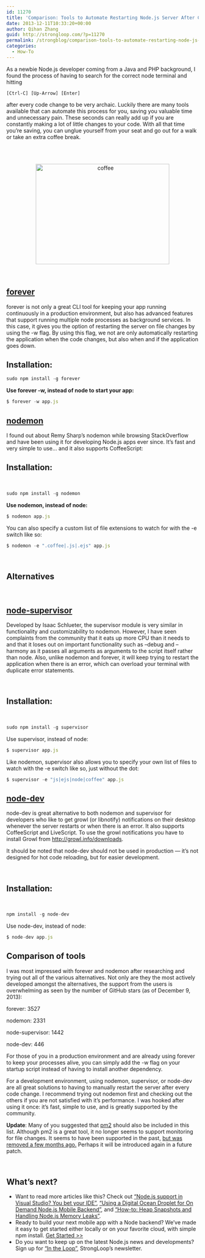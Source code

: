 ```yaml
---
id: 11270
title: 'Comparison: Tools to Automate Restarting Node.js Server After Code Changes'
date: 2013-12-11T10:33:20+00:00
author: Qihan Zhang
guid: http://strongloop.com/?p=11270
permalink: /strongblog/comparison-tools-to-automate-restarting-node-js-server-after-code-changes-forever-nodemon-nodesupervisor-nodedev/
categories:
  - How-To
---
```

As a newbie Node.js developer coming from a Java and PHP background, I found the process of having to search for the correct node terminal and hitting

`[Ctrl-C] [Up-Arrow] [Enter]`

after every code change to be very archaic. Luckily there are many tools available that can automate this process for you, saving you valuable time and unnecessary pain. These seconds can really add up if you are constantly making a lot of little changes to your code. With all that time you’re saving, you can unglue yourself from your seat and go out for a walk or take an extra coffee break.

&nbsp;

<center>
  <br /> <img alt="coffee" src="{{site.url}}/blog-assets/2013/12/coffee.jpg" width="350" height="263" />
</center>


  
<!--more-->

&nbsp;

## [**forever**](https://github.com/nodejitsu/forever)

forever is not only a great CLI tool for keeping your app running continuously in a production environment, but also has advanced features that support running multiple node processes as background services. In this case, it gives you the option of restarting the server on file changes by using the -w flag. By using this flag, we not are only automatically restarting the application when the code changes, but also when and if the application goes down.

## Installation:

```js
sudo npm install -g forever
```

**Use forever -w, instead of node to start your app:**

```js
$ forever -w app.js
```


## [**nodemon**](https://github.com/remy/nodemon)

I found out about Remy Sharp’s nodemon while browsing StackOverflow and have been using it for developing Node.js apps ever since. It&#8217;s fast and very simple to use… and it also supports CoffeeScript:

## Installation:

&nbsp;

```js
sudo npm install -g nodemon
```

**Use nodemon, instead of node:**

```js
$ nodemon app.js
```

You can also specify a custom list of file extensions to watch for with the -e switch like so:

```js
$ nodemon -e ".coffee|.js|.ejs" app.js
```

&nbsp;

## **Alternatives**


&nbsp;

## [**node-supervisor**](https://github.com/isaacs/node-supervisor)

Developed by Isaac Schlueter, the supervisor module is very similar in functionality and customizability to nodemon. However, I have seen complaints from the community that it eats up more CPU than it needs to and that it loses out on important functionality such as &#8211;debug and &#8211;harmony as it passes all arguments as arguments to the script itself rather than node. Also, unlike nodemon and forever, it will keep trying to restart the application when there is an error, which can overload your terminal with duplicate error statements.

&nbsp;

## Installation:

&nbsp;

```js
sudo npm install -g supervisor
```

Use supervisor, instead of node:

```js
$ supervisor app.js
```

Like nodemon, supervisor also allows you to specify your own list of files to watch with the -e switch like so, just without the dot:

```js
$ supervisor -e "js|ejs|node|coffee" app.js
```


## [**node-dev**](https://github.com/fgnass/node-dev)

node-dev is great alternative to both nodemon and supervisor for developers who like to get growl (or libnotify) notifications on their desktop whenever the server restarts or when there is an error. It also supports CoffeeScript and LiveScript. To use the growl notifications you have to install Growl from http://growl.info/downloads.
  
It should be noted that node-dev should not be used in production — it’s not designed for hot code reloading, but for easier development.

&nbsp;

## Installation:

&nbsp;

```js
npm install -g node-dev
```

Use node-dev, instead of node:

```js
$ node-dev app.js
```

## **Comparison of tools**

I was most impressed with forever and nodemon after researching and trying out all of the various alternatives. Not only are they the most actively developed amongst the alternatives, the support from the users is overwhelming as seen by the number of GitHub stars (as of December 9, 2013):

forever: 3527
  
nodemon: 2331
  
node-supervisor: 1442
  
node-dev: 446

For those of you in a production environment and are already using forever to keep your processes alive, you can simply add the -w flag on your startup script instead of having to install another dependency.

For a development environment, using nodemon, supervisor, or node-dev are all great solutions to having to manually restart the server after every code change. I recommend trying out nodemon first and checking out the others if you are not satisfied with it’s performance. I was hooked after using it once: it&#8217;s fast, simple to use, and is greatly supported by the community.

**Update**: Many of you suggested that [pm2](https://github.com/Unitech/pm2) should also be included in this list. Although pm2 is a great tool, it no longer seems to support monitoring for file changes. It seems to have been supported in the past, [but was removed a few months ago.](https://github.com/Unitech/pm2/issues/213) Perhaps it will be introduced again in a future patch.

&nbsp;

## **What’s next?**

  * Want to read more articles like this? Check out [“Node.js support in Visual Studio? You bet your IDE”](http://strongloop.com/strongblog/node-js-support-in-visual-studio-you-bet-your-ide/), [“Using a Digital Ocean Droplet for On Demand Node.js Mobile Backend”](http://strongloop.com/strongblog/using-a-digital-ocean-droplet-for-on-demand-node-js-mobile-backend/), and [“How-to: Heap Snapshots and Handling Node.js Memory Leaks”](http://strongloop.com/strongblog/how-to-heap-snapshots/).
  * Ready to build your next mobile app with a Node backend? We’ve made it easy to get started either locally or on your favorite cloud, with simple npm install. <a href="http://strongloop.com/get-started/" target="_blank">Get Started >></a>
  * Do you want to keep up on the latest Node.js news and developments? Sign up for [“In the Loop”](http://strongloop.com/newsletter), StrongLoop’s newsletter.